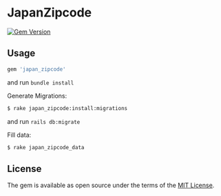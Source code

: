 # JapanZipcode

[![Gem Version](https://badge.fury.io/rb/japan_zipcode.svg)](https://badge.fury.io/rb/japan_zipcode)

## Usage

```ruby
gem 'japan_zipcode'
```

and run `bundle install`

Generate Migrations:

```bash
$ rake japan_zipcode:install:migrations
```

and run `rails db:migrate`

Fill data:

```bash
$ rake japan_zipcode_data
```

## License
The gem is available as open source under the terms of the [MIT License](http://opensource.org/licenses/MIT).
